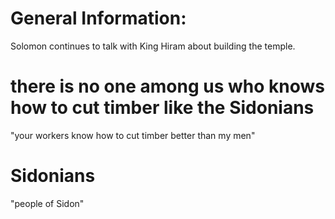 # General Information:

Solomon continues to talk with King Hiram about building the temple.

# there is no one among us who knows how to cut timber like the Sidonians

"your workers know how to cut timber better than my men"

# Sidonians

"people of Sidon"